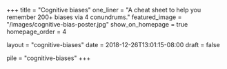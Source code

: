 +++
title = "Cognitive biases"
one_liner = "A cheat sheet to help you remember 200+ biases via 4 conundrums."
featured_image = "/images/cognitive-bias-poster.jpg"
show_on_homepage = true
homepage_order = 4

layout = "cognitive-biases"
date = 2018-12-26T13:01:15-08:00
draft = false

pile = "cognitive-biases"
+++
